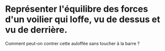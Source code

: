# Représenter l'équilibre des forces d'un voilier qui loffe, vu de dessus et vu de derrière. 
Comment peut-on contrer cette auloffée sans toucher à la barre ?
